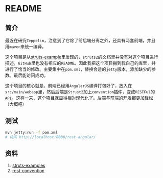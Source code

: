 # README

## 简介

最近在研究`Zeppelin`，注意到了它除了前后端分离之外，还具有两套前端，并且用`maven`来统一编译。

这个项目是从[struts-example](https://github.com/apache/struts-examples)里发现的，`struts2`的文档里并没有对这个项目进行描述，`GitHub`里也没有相应的`README`。因此我把这个项目搬到我自己的库里，并进行了恰当的修改。主要集中在`pom.xml`，替换合适的`jetty`版本，添加缺少的参数。最后能访问成功。

这个项目的核心就是，前端已经用`AngularJS`编译打包好了，放入在`src/main/webapp`里，然后后端是`Strust2`加上`convention`插件，变成`RESTFul`的`API`。这样一来，这个项目就显得相对现代化了。后端与前端的开发都更加轻松（大概吧）

## 测试

```bash
mvn jetty:run -f pom.xml
# 访问 http://localhost:8080/rest-angular/
```

## 资料

1. [struts-examples](https://github.com/apache/struts-examples)
2. [rest-convention](https://struts.apache.org/plugins/rest/)

